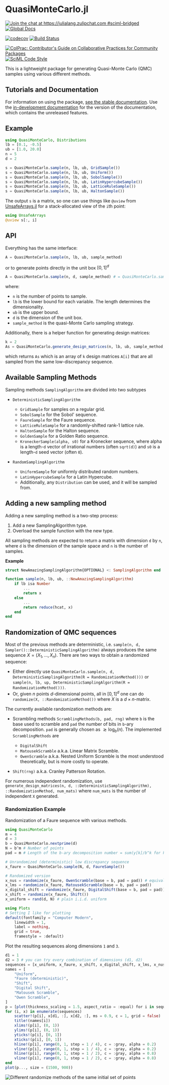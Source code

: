 # QuasiMonteCarlo.jl

[![Join the chat at https://julialang.zulipchat.com #sciml-bridged](https://img.shields.io/static/v1?label=Zulip&message=chat&color=9558b2&labelColor=389826)](https://julialang.zulipchat.com/#narrow/stream/279055-sciml-bridged)
[![Global Docs](https://img.shields.io/badge/docs-SciML-blue.svg)](https://docs.sciml.ai/QuasiMonteCarlo/stable/)

[![codecov](https://codecov.io/gh/SciML/QuasiMonteCarlo.jl/branch/master/graph/badge.svg)](https://codecov.io/gh/SciML/QuasiMonteCarlo.jl)
[![Build Status](https://github.com/SciML/QuasiMonteCarlo.jl/workflows/CI/badge.svg)](https://github.com/SciML/QuasiMonteCarlo.jl/actions?query=workflow%3ACI)

[![ColPrac: Contributor's Guide on Collaborative Practices for Community Packages](https://img.shields.io/badge/ColPrac-Contributor%27s%20Guide-blueviolet)](https://github.com/SciML/ColPrac)
[![SciML Code Style](https://img.shields.io/static/v1?label=code%20style&message=SciML&color=9558b2&labelColor=389826)](https://github.com/SciML/SciMLStyle)

This is a lightweight package for generating Quasi-Monte Carlo (QMC) samples
using various different methods.

## Tutorials and Documentation

For information on using the package,
[see the stable documentation](https://docs.sciml.ai/QuasiMonteCarlo/stable/). Use the
[in-development documentation](https://docs.sciml.ai/QuasiMonteCarlo/dev/) for the version of
the documentation, which contains the unreleased features.

## Example

```julia
using QuasiMonteCarlo, Distributions
lb = [0.1, -0.5]
ub = [1.0, 20.0]
n = 5
d = 2

s = QuasiMonteCarlo.sample(n, lb, ub, GridSample())
s = QuasiMonteCarlo.sample(n, lb, ub, Uniform())
s = QuasiMonteCarlo.sample(n, lb, ub, SobolSample())
s = QuasiMonteCarlo.sample(n, lb, ub, LatinHypercubeSample())
s = QuasiMonteCarlo.sample(n, lb, ub, LatticeRuleSample())
s = QuasiMonteCarlo.sample(n, lb, ub, HaltonSample())
```

The output `s` is a matrix, so one can use things like `@uview` from
[UnsafeArrays.jl](https://github.com/oschulz/UnsafeArrays.jl) for a stack-allocated
view of the `i`th point:

```julia
using UnsafeArrays
@uview s[:, i]
```

## API

Everything has the same interface:

```julia
A = QuasiMonteCarlo.sample(n, lb, ub, sample_method)
```

or to generate points directly in the unit box $[0,1]^d$

```julia
A = QuasiMonteCarlo.sample(n, d, sample_method) # = QuasiMonteCarlo.sample(n,zeros(d),ones(d),sample_method)
```

where:

  - `n` is the number of points to sample.
  - `lb` is the lower bound for each variable. The length determines the dimensionality.
  - `ub` is the upper bound.
  - `d` is the dimension of the unit box.
  - `sample_method` is the quasi-Monte Carlo sampling strategy.

Additionally, there is a helper function for generating design matrices:

```julia
k = 2
As = QuasiMonteCarlo.generate_design_matrices(n, lb, ub, sample_method, k)
```

which returns `As` which is an array of `k` design matrices `A[i]` that are
all sampled from the same low-discrepancy sequence.

## Available Sampling Methods

Sampling methods `SamplingAlgorithm` are divided into two subtypes

  - `DeterministicSamplingAlgorithm`
    
      + `GridSample` for samples on a regular grid.
      + `SobolSample` for the Sobol' sequence.
      + `FaureSample` for the Faure sequence.
      + `LatticeRuleSample` for a randomly-shifted rank-1 lattice rule.
      + `HaltonSample` for the Halton sequence.
      + `GoldenSample` for a Golden Ratio sequence.
      + `KroneckerSample(alpha, s0)` for a Kronecker sequence, where alpha is a length-`d` vector of irrational numbers (often `sqrt(d)`) and `s0` is a length-`d` seed vector (often `0`).

  - `RandomSamplingAlgorithm`
    
      + `UniformSample` for uniformly distributed random numbers.
      + `LatinHypercubeSample` for a Latin Hypercube.
      + Additionally, any `Distribution` can be used, and it will be sampled from.
    
    <!-- - `SectionSample(x0, sampler)` where `sampler` is any sampler above and `x0` is a vector of either `NaN` for a free dimension or some scalar for a constrained dimension. Not currently supported. -->

## Adding a new sampling method

Adding a new sampling method is a two-step process:

 1. Add a new SamplingAlgorithm type.
 2. Overload the sample function with the new type.

All sampling methods are expected to return a matrix with dimension `d` by `n`, where `d` is the dimension of the sample space and `n` is the number of samples.

**Example**

```julia
struct NewAmazingSamplingAlgorithm{OPTIONAL} <: SamplingAlgorithm end

function sample(n, lb, ub, ::NewAmazingSamplingAlgorithm)
    if lb isa Number
        ...
        return x
    else
        ...
        return reduce(hcat, x)
    end
end
```

## Randomization of QMC sequences

Most of the previous methods are deterministic, i.e. `sample(n, d, Sampler()::DeterministicSamplingAlgorithm)` always produces the same sequence $X = (X_1, \dots, X_n)$.
There are two ways to obtain a randomized sequence:

  - Either directly use `QuasiMonteCarlo.sample(n, d, DeterministicSamplingAlgorithm(R = RandomizationMethod()))` or `sample(n, lb, up, DeterministicSamplingAlgorithm(R = RandomizationMethod()))`.
  - Or, given $n$ points $d$-dimensional points, all in $[0,1]^d$ one can do `randomize(X, ::RandomizationMethod())` where $X$ is a $d\times n$-matrix.

The currently available randomization methods are:

  - Scrambling methods `ScramblingMethods(b, pad, rng)` where `b` is the base used to scramble and `pad` the number of bits in `b`-ary decomposition.
    `pad` is generally chosen as $\gtrsim \log_b(n)$.
    The implemented `ScramblingMethods` are
    
      + `DigitalShift`
      + `MatousekScramble` a.k.a. Linear Matrix Scramble.
      + `OwenScramble` a.k.a. Nested Uniform Scramble is the most understood theoretically, but is more costly to operate.

  - `Shift(rng)` a.k.a. Cranley Patterson Rotation.

For numerous independent randomization, use `generate_design_matrices(n, d, ::DeterministicSamplingAlgorithm), ::RandomizationMethod, num_mats)` where `num_mats` is the number of independent `X` generated.

### Randomization Example

Randomization of a Faure sequence with various methods.

```julia
using QuasiMonteCarlo
m = 4
d = 3
b = QuasiMonteCarlo.nextprime(d)
N = b^m # Number of points
pad = m # Length of the b-ary decomposition number = sum(y[k]/b^k for k in 1:pad)

# Unrandomized (deterministic) low discrepancy sequence
x_faure = QuasiMonteCarlo.sample(N, d, FaureSample())

# Randomized version
x_nus = randomize(x_faure, OwenScramble(base = b, pad = pad)) # equivalent to sample(N, d, FaureSample(R = OwenScramble(base = b, pad = pad)))
x_lms = randomize(x_faure, MatousekScramble(base = b, pad = pad))
x_digital_shift = randomize(x_faure, DigitalShift(base = b, pad = pad))
x_shift = randomize(x_faure, Shift())
x_uniform = rand(d, N) # plain i.i.d. uniform
```

```julia
using Plots
# Setting I like for plotting
default(fontfamily = "Computer Modern",
    linewidth = 1,
    label = nothing,
    grid = true,
    framestyle = :default)
```

Plot the resulting sequences along dimensions `1` and `3`.

```julia
d1 = 1
d2 = 3 # you can try every combination of dimensions (d1, d2)
sequences = [x_uniform, x_faure, x_shift, x_digital_shift, x_lms, x_nus]
names = [
    "Uniform",
    "Faure (deterministic)",
    "Shift",
    "Digital Shift",
    "Matousek Scramble",
    "Owen Scramble",
]
p = [plot(thickness_scaling = 1.5, aspect_ratio = :equal) for i in sequences]
for (i, x) in enumerate(sequences)
    scatter!(p[i], x[d1, :], x[d2, :], ms = 0.9, c = 1, grid = false)
    title!(names[i])
    xlims!(p[i], (0, 1))
    ylims!(p[i], (0, 1))
    yticks!(p[i], [0, 1])
    xticks!(p[i], [0, 1])
    hline!(p[i], range(0, 1, step = 1 / 4), c = :gray, alpha = 0.2)
    vline!(p[i], range(0, 1, step = 1 / 4), c = :gray, alpha = 0.2)
    hline!(p[i], range(0, 1, step = 1 / 2), c = :gray, alpha = 0.8)
    vline!(p[i], range(0, 1, step = 1 / 2), c = :gray, alpha = 0.8)
end
plot(p..., size = (1500, 900))
```

![Different randomize methods of the same initial set of points](img/various_randomization.svg)
